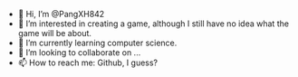 - 👋 Hi, I’m @PangXH842
- 👀 I’m interested in creating a game, although I still have no idea what the game will be about.
- 🌱 I’m currently learning computer science.
- 💞️ I’m looking to collaborate on ...
- 📫 How to reach me: Github, I guess?

<!---
PangXH842/PangXH842 is a ✨ special ✨ repository because its `README.md` (this file) appears on your GitHub profile.
You can click the Preview link to take a look at your changes.
--->
